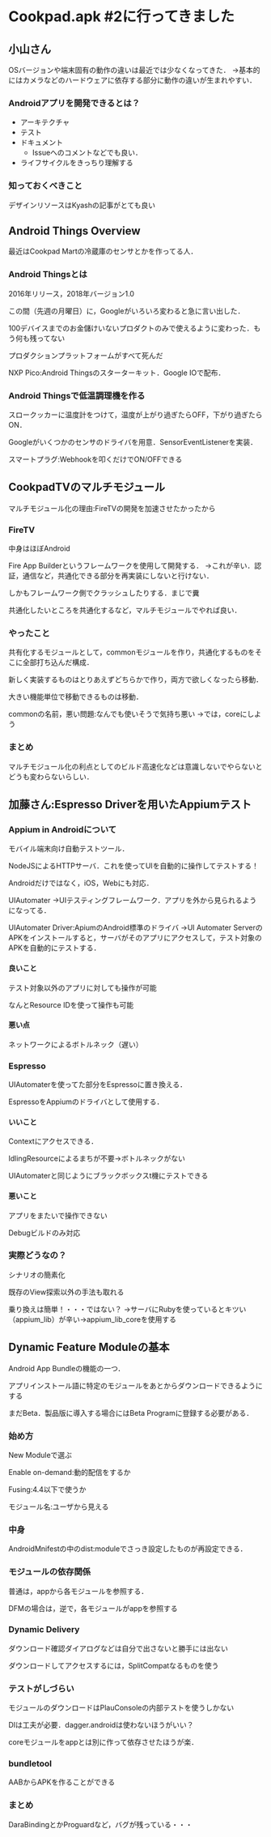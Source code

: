 # Cookpad.apk #2に行ってきました

## 小山さん
OSバージョンや端末固有の動作の違いは最近では少なくなってきた．
→基本的にはカメラなどのハードウェアに依存する部分に動作の違いが生まれやすい．

### Androidアプリを開発できるとは？
* アーキテクチャ
* テスト
* ドキュメント
    * Issueへのコメントなどでも良い．
* ライフサイクルをきっちり理解する

### 知っておくべきこと
デザインリソースはKyashの記事がとても良い

## Android Things Overview
最近はCookpad Martの冷蔵庫のセンサとかを作ってる人．

### Android Thingsとは
2016年リリース，2018年バージョン1.0

この間（先週の月曜日）に，Googleがいろいろ変わると急に言い出した．

100デバイスまでのお金儲けいないプロダクトのみで使えるように変わった．もう何も残ってない

プロダクションプラットフォームがすべて死んだ

NXP Pico:Android Thingsのスターターキット．Google IOで配布．

### Android Thingsで低温調理機を作る
スロークッカーに温度計をつけて，温度が上がり過ぎたらOFF，下がり過ぎたらON．

Googleがいくつかのセンサのドライバを用意．SensorEventListenerを実装．

スマートプラグ:Webhookを叩くだけでON/OFFできる


## CookpadTVのマルチモジュール
マルチモジュール化の理由:FireTVの開発を加速させたかったから

### FireTV
中身はほぼAndroid

Fire App Builderというフレームワークを使用して開発する．
→これが辛い．認証，通信など，共通化できる部分を再実装にしないと行けない．

しかもフレームワーク側でクラッシュしたりする．まじで糞

共通化したいところを共通化するなど，マルチモジュールでやれば良い．

### やったこと
共有化するモジュールとして，commonモジュールを作り，共通化するものをそこに全部打ち込んだ構成．

新しく実装するものはとりあえずどちらかで作り，両方で欲しくなったら移動．

大きい機能単位で移動できるものは移動．

commonの名前，悪い問題:なんでも使いそうで気持ち悪い
→では，coreにしよう

### まとめ
マルチモジュール化の利点としてのビルド高速化などは意識しないでやらないとどうも変わらないらしい．

## 加藤さん:Espresso Driverを用いたAppiumテスト
### Appium in Androidについて
モバイル端末向け自動テストツール．

NodeJSによるHTTPサーバ．これを使ってUIを自動的に操作してテストする！

Androidだけではなく，iOS，Webにも対応．

UIAutomater
→UIテスティングフレームワーク．アプリを外から見られるようになってる．

UIAutomater Driver:ApiumのAndroid標準のドライバ
→UI Automater ServerのAPKをインストールすると，サーバがそのアプリにアクセスして，テスト対象のAPKを自動的にテストする．

#### 良いこと
テスト対象以外のアプリに対しても操作が可能

なんとResource IDを使って操作も可能

#### 悪い点
ネットワークによるボトルネック（遅い）

### Espresso
UIAutomaterを使ってた部分をEspressoに置き換える．

EspressoをAppiumのドライバとして使用する．

#### いいこと
Contextにアクセスできる．

IdlingResourceによるまちが不要→ボトルネックがない

UIAutomaterと同じようにブラックボックスt機にテストできる

#### 悪いこと
アプリをまたいで操作できない

Debugビルドのみ対応

### 実際どうなの？
シナリオの簡素化

既存のView探索以外の手法も取れる

乗り換えは簡単！・・・ではない？
→サーバにRubyを使っているとキツい（appium_lib）が辛い→appium_lib_coreを使用する

## Dynamic Feature Moduleの基本
Android App Bundleの機能の一つ．

アプリインストール語に特定のモジュールをあとからダウンロードできるようにする

まだBeta．製品版に導入する場合にはBeta Programに登録する必要がある．

### 始め方
New Moduleで選ぶ

Enable on-demand:動的配信をするか

Fusing:4.4以下で使うか

モジュール名:ユーザから見える

### 中身
AndroidMnifestの中のdist:moduleでさっき設定したものが再設定できる．

### モジュールの依存関係
普通は，appから各モジュールを参照する．

DFMの場合は，逆で，各モジュールがappを参照する

### Dynamic Delivery
ダウンロード確認ダイアログなどは自分で出さないと勝手には出ない

ダウンロードしてアクセスするには，SplitCompatなるものを使う

### テストがしづらい
モジュールのダウンロードはPlauConsoleの内部テストを使うしかない

DIは工夫が必要．dagger.androidは使わないほうがいい？

coreモジュールをappとは別に作って依存させたほうが楽．

### bundletool
AABからAPKを作ることができる

### まとめ
DaraBindingとかProguardなど，バグが残っている・・・
